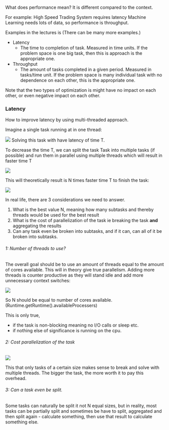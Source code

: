 
What does performance mean? It is different compared to the context.

For example: 
High Speed Trading System requires latency 
Machine Learning needs lots of data, so performance is throughput.

Examples in the lectures is (There can be many more examples.)
- Latency
	- The time to completion of task. Measured in time units. If the problem space is one big task, then this is approach is the appropriate one.
- Throughput
	- The amount of tasks completed in a given period. Measured in tasks/time unit. If the problem space is many individual task with no dependence on each other, this is the appropriate one. 

Note that the two types of optimization is might have no impact on each other, or even negative impact on each other.



### Latency

How to improve latency by using multi-threaded approach.

Imagine a single task running at in one thread:

![](Pasted%20image%2020240712111850.png)
Solving this task with have latency of time T.

To decrease the time T, we can split the task Task into multiple tasks (if possible) and run them in parallel using multiple threads which will result in faster time T

![](Pasted%20image%2020240712112235.png)

This will theoretically result is N times faster time T to finish the task:

![](Pasted%20image%2020240712112335.png)

In real life, there are 3 considerations we need to answer.
1. What is the best value N, meaning how many subtasks and thereby threads would be used for the best result
2. What is the cost of parallelization of the task ie breaking the task **and** aggregating the results
3. Can any task even be broken into subtasks, and if it can, can all of it be broken into subtasks. 

###### 1: Number of threads to use?
The overall goal should be to use an amount of threads equal to the amount of cores available. This will in theory give true parallelism. Adding more threads is counter productive as they will stand idle and add more unnecessary context switches:


![](Pasted%20image%2020240712113824.png)

So N should be equal to number of cores available. (Runtime.getRuntime().availableProcessers)

This is only true, 
- if the task is non-blocking meaning no I/O calls or sleep etc.
- if nothing else of significance is running on the cpu.

###### 2: Cost parallelization of the task 

![](Pasted%20image%2020240712114826.png)

This that only tasks of a certain size makes sense to break and solve with multiple threads. The bigger the task, the more worth it to pay this overhead.

###### 3: Can a task even be split.
Some tasks can naturally be split it not N equal sizes, but in reality, most tasks can be partially split and sometimes be have to split, aggregated and then split again - calculate something, then use that result to calculate something else.

